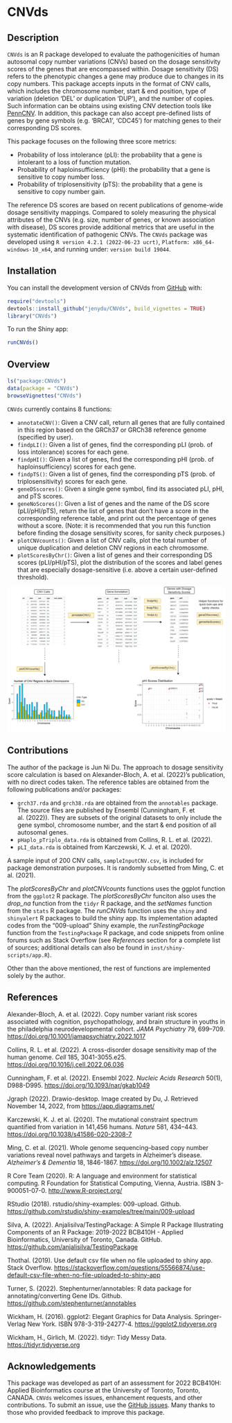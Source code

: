 
<!-- README.md is generated from README.Rmd. Please edit that file -->

# CNVds

<!-- badges: start -->
<!-- badges: end -->

## Description

`CNVds` is an R package developed to evaluate the pathogenicities of
human autosomal copy number variations (CNVs) based on the dosage
sensitivity scores of the genes that are encompassed within. Dosage
sensitivity (DS) refers to the phenotypic changes a gene may produce due
to changes in its copy numbers. This package accepts inputs in the
format of CNV calls, which includes the chromosome number, start & end
position, type of variation (deletion ‘DEL’ or duplication ‘DUP’), and
the number of copies. Such information can be obtains using existing CNV
detection tools like
[PennCNV](https://genome.cshlp.org/content/17/11/1665). In addition,
this package can also accept pre-defined lists of genes by gene symbols
(e.g. ‘BRCA1’, ‘CDC45’) for matching genes to their corresponding DS
scores.

This package focuses on the following three score metrics:

- Probability of loss intolerance (pLI): the probability that a gene is
  intolerant to a loss of function mutation.
- Probability of haploinsufficiency (pHI): the probability that a gene
  is sensitive to copy number loss.
- Probability of triplosensitivity (pTS): the probability that a gene is
  sensitive to copy number gain.

The reference DS scores are based on recent publications of genome-wide
dosage sensitivity mappings. Compared to solely measuring the physical
attributes of the CNVs (e.g. size, number of genes, or known association
with disease), DS scores provide additional metrics that are useful in
the systematic identification of pathogenic CNVs. The `CNVds` package
was developed using `R version 4.2.1 (2022-06-23 ucrt)`,
`Platform: x86_64-windows-10_x64`, and running under:
`version build 19044`.

## Installation

You can install the development version of CNVds from
[GitHub](https://github.com/) with:

``` r
require("devtools")
devtools::install_github("jenydu/CNVds", build_vignettes = TRUE)
library("CNVds")
```

To run the Shiny app:

``` r
runCNVds()
```

## Overview

``` r
ls("package:CNVds")
data(package = "CNVds") 
browseVignettes("CNVds")
```

`CNVds` currently contains 8 functions:

- `annotateCNV()`: Given a CNV call, return all genes that are fully
  contained in this region based on the GRCh37 or GRCh38 reference
  genome (specified by user).
- `findpLI()`: Given a list of genes, find the corresponding pLI (prob.
  of loss intolerance) scores for each gene.
- `findpHI()`: Given a list of genes, find the corresponding pHI (prob.
  of haploinsufficiency) scores for each gene.
- `findpTS()`: Given a list of genes, find the corresponding pTS (prob.
  of triplosensitivity) scores for each gene.
- `geneDSscores()`: Given a single gene symbol, find its associated pLI,
  pHI, and pTS scores.
- `geneNoScores()`: Given a list of genes and the name of the DS score
  (pLI/pHI/pTS), return the list of genes that don’t have a score in the
  corresponding reference table, and print out the percentage of genes
  without a score. (Note: it is recommended that you run this function
  before finding the dosage sensitivity scores, for sanity check
  purposes.)
- `plotCNVcounts()`: Given a list of CNV calls, plot the total number of
  unique duplication and deletion CNV regions in each chromosome.
- `plotScoresByChr()`: Given a list of genes and their corresponding DS
  scores (pLI/pHI/pTS), plot the distribution of the scores and label
  genes that are especially dosage-sensitive (i.e. above a certain
  user-defined threshold).

![](./inst/extdata/DU_J_A1.png)

## Contributions

The author of the package is Jun Ni Du. The approach to dosage
sensitivity score calculation is based on Alexander-Bloch, A. et
al. (2022)’s publication, with no direct codes taken. The reference
tables are obtained from the following publications and/or packages:

- `grch37.rda` and `grch38.rda` are obtained from the `annotables`
  package. The source files are published by Ensembl (Cunningham, F. et
  al. (2022)). They are subsets of the original datasets to only include
  the gene symbol, chromosome number, and the start & end position of
  all autosomal genes.
- `pHaplo_pTriplo_data.rda` is obtained from Collins, R. L. et
  al. (2022).
- `pLI_data.rda` is obtained from Karczewski, K. J. et al. (2020).

A sample input of 200 CNV calls, `sampleInputCNV.csv`, is included for
package demonstration purposes. It is randomly subsetted from Ming, C.
et al. (2021).

The *plotScoresByChr* and *plotCNVcounts* functions uses the ggplot
function from the `ggplot2` R package. The *plotScoresByChr* funciton
also uses the *drop_na* function from the `tidyr` R package, and the
*setNames* function from the `stats` R package. The *runCNVds* function
uses the `shiny` and `shinyalert` R packages to build the shiny app. Its
implementation adapted codes from the “009-upload” Shiny example, the
*runTestingPackage* function from the `TestingPackage` R package, and
code snippets from online forums such as Stack Overflow (see
*References* section for a complete list of sources; additional details
can also be found in `inst/shiny-scripts/app.R`).

Other than the above mentioned, the rest of functions are implemented
solely by the author.

## References

Alexander-Bloch, A. et al. (2022). Copy number variant risk scores
associated with cognition, psychopathology, and brain structure in
youths in the philadelphia neurodevelopmental cohort. *JAMA Psychiatry*
79, 699–709. <https://doi.org/10.1001/jamapsychiatry.2022.1017>

Collins, R. L. et al. (2022). A cross-disorder dosage sensitivity map of
the human genome. *Cell* 185, 3041-3055.e25.
<https://doi.org/10.1016/j.cell.2022.06.036>

Cunningham, F. et al. (2022). Ensembl 2022. *Nucleic Acids Research*
50(1), D988-D995. <https://doi.org/10.1093/nar/gkab1049>

Jgraph (2022). Drawio-desktop. Image created by Du, J. Retrieved
November 14, 2022, from <https://app.diagrams.net/>

Karczewski, K. J. et al. (2020). The mutational constraint spectrum
quantified from variation in 141,456 humans. *Nature* 581, 434–443.
<https://doi.org/10.1038/s41586-020-2308-7>

Ming, C. et al. (2021). Whole genome sequencing–based copy number
variations reveal novel pathways and targets in Alzheimer’s disease.
*Alzheimer’s & Dementia* 18, 1846-1867.
<https://doi.org/10.1002/alz.12507>

R Core Team (2020). R: A language and environment for statistical
computing. R Foundation for Statistical Computing, Vienna, Austria. ISBN
3-900051-07-0. <http://www.R-project.org/>

RStudio (2018). rstudio/shiny-examples: 009-upload. Github.
<https://github.com/rstudio/shiny-examples/tree/main/009-upload>

Silva, A. (2022). Anjalisilva/TestingPackage: A Simple R Package
Illustrating Components of an R Package: 2019-2022 BCB410H - Applied
Bioinformatics, University of Toronto, Canada. GitHub.
<https://github.com/anjalisilva/TestingPackage>

Thothal. (2019). Use default csv file when no file uploaded to shiny
app. Stack Overflow.
<https://stackoverflow.com/questions/55566874/use-default-csv-file-when-no-file-uploaded-to-shiny-app>

Turner, S. (2022). Stephenturner/annotables: R data package for
annotating/converting Gene IDs. Github.
<https://github.com/stephenturner/annotables>

Wickham, H. (2016). ggplot2: Elegant Graphics for Data Analysis.
Springer-Verlag New York. ISBN 978-3-319-24277-4.
<https://ggplot2.tidyverse.org>

Wickham, H., Girlich, M. (2022). tidyr: Tidy Messy Data.
<https://tidyr.tidyverse.org>

## Acknowledgements

This package was developed as part of an assessment for 2022 BCB410H:
Applied Bioinformatics course at the University of Toronto, Toronto,
CANADA. `CNVds` welcomes issues, enhancement requests, and other
contributions. To submit an issue, use the [GitHub
issues](https://github.com/jenydu/CNVds/issues). Many thanks to those
who provided feedback to improve this package.
